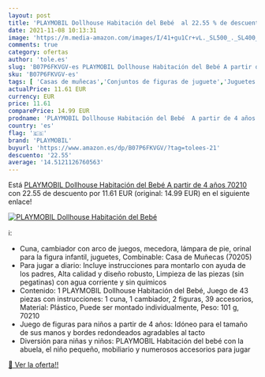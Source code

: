```yaml
---
layout: post
title: 'PLAYMOBIL Dollhouse Habitación del Bebé  al 22.55 % de descuento'
date: 2021-11-08 10:13:31
image: 'https://m.media-amazon.com/images/I/41+gu1Cr+vL._SL500_._SL400_.jpg'
comments: true
category: ofertas
author: 'tole.es'
slug: 'B07P6FKVGV-es PLAYMOBIL Dollhouse Habitación del Bebé A partir de 4 años...'
sku: 'B07P6FKVGV-es'
tags: [ 'Casas de muñecas','Conjuntos de figuras de juguete','Juguetes','Juguetes y juegos','Muñecas y accesorios','Muñecos y figuras','playmobil', ]
actualPrice: 11.61 EUR
currency: EUR
price: 11.61
comparePrice: 14.99 EUR
prodname: 'PLAYMOBIL Dollhouse Habitación del Bebé  A partir de 4 años  70210 '
country: 'es'
flag: '🇪🇸'
brand: 'PLAYMOBIL'
buyurl: 'https://www.amazon.es/dp/B07P6FKVGV/?tag=tolees-21'
descuento: '22.55'
average: '14.5121126760563'
---
```


Está [PLAYMOBIL Dollhouse Habitación del Bebé  A partir de 4 años  70210 ](https://www.amazon.es/dp/B07P6FKVGV/?tag=tolees-21) con 22.55 de descuento por 11.61 EUR (original: 14.99 EUR) en el siguiente enlace!

[![PLAYMOBIL Dollhouse Habitación del Bebé ](https://m.media-amazon.com/images/I/41+gu1Cr+vL._SL500_._SL400_.jpg)](https://www.amazon.es/dp/B07P6FKVGV/?tag=tolees-21)

ℹ️:

- Cuna, cambiador con arco de juegos, mecedora, lámpara de pie, orinal para la figura infantil, juguetes, Combinable: Casa de Muñecas (70205)
- Para jugar a diario: Incluye instrucciones para montarlo con ayuda de los padres, Alta calidad y diseño robusto, Limpieza de las piezas (sin pegatinas) con agua corriente y sin químicos
- Contenido: 1 PLAYMOBIL Dollhouse Habitación del Bebé, Juego de 43 piezas con instrucciones: 1 cuna, 1 cambiador, 2 figuras, 39 accesorios, Material: Plástico, Puede ser montado individualmente, Peso: 101 g, 70210
- Juego de figuras para niños a partir de 4 años: Idóneo para el tamaño de sus manos y bordes redondeados agradables al tacto
- Diversión para niñas y niños: PLAYMOBIL Habitación del bebé con la abuela, el niño pequeño, mobiliario y numerosos accesorios para jugar

[🛒 Ver la oferta!!](https://www.amazon.es/dp/B07P6FKVGV/?tag=tolees-21)
